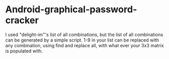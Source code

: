 # Android-graphical-password-cracker 
I used "delight-im"'s list of all combinations, but the list of all combinations can be generated by a simple script.
1-9 in your list can be replaced with any combination, using find and replace all, with what ever your 3x3 matrix is populated with.
